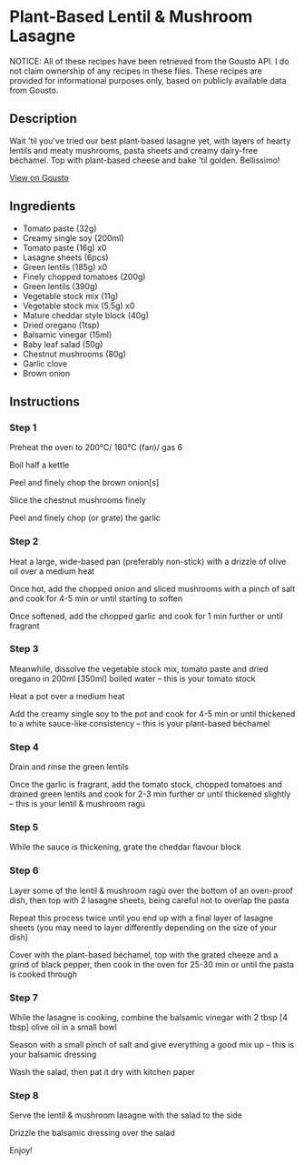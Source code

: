 # Plant-Based Lentil & Mushroom Lasagne 

NOTICE: All of these recipes have been retrieved from the Gousto API. I do not claim ownership of any recipes in these files. These recipes are provided for informational purposes only, based on publicly available data from Gousto.

## Description

Wait 'til you've tried our best plant-based lasagne yet, with layers of hearty lentils and meaty mushrooms, pasta sheets and creamy dairy-free béchamel. Top with plant-based cheese and bake 'til golden. Bellissimo!

[View on Gousto](https://www.gousto.co.uk/recipes/cookbook/plant-based-lentil-mushroom-lasagne)

## Ingredients

- Tomato paste (32g)
- Creamy single soy (200ml)
- Tomato paste (16g) x0
- Lasagne sheets (6pcs)
- Green lentils (185g) x0
- Finely chopped tomatoes (200g)
- Green lentils (390g)
- Vegetable stock mix (11g)
- Vegetable stock mix (5.5g) x0
- Mature cheddar style block (40g)
- Dried oregano (1tsp)
- Balsamic vinegar (15ml)
- Baby leaf salad (50g)
- Chestnut mushrooms (80g)
- Garlic clove
- Brown onion

## Instructions


### Step 1

Preheat the oven to 200°C/ 180°C (fan)/ gas 6

Boil half a kettle

Peel and finely chop the brown onion<span class="text-danger">[s]</span>

Slice the chestnut mushrooms finely

Peel and finely chop (or grate) the garlic


### Step 2

Heat a large, wide-based pan (preferably non-stick) with a drizzle of olive oil over a medium heat

Once hot, add the chopped onion and sliced mushrooms with a pinch of salt and cook for 4-5 min or until starting to soften

Once softened, add the chopped garlic and cook for 1 min further or until fragrant


### Step 3

Meanwhile, dissolve the vegetable stock mix, tomato paste and dried oregano in 200ml <span class="text-danger">[350ml]</span> boiled water – this is your tomato stock

Heat a pot over a medium heat

Add the creamy single soy to the pot and cook for 4-5 min or until thickened to a white sauce-like consistency – this is your plant-based béchamel


### Step 4

Drain and rinse the green lentils

Once the garlic is fragrant, add the tomato stock, chopped tomatoes and drained green lentils and cook for 2-3 min further or until thickened slightly – this is your lentil & mushroom ragù


### Step 5

While the sauce is thickening, grate the cheddar flavour block


### Step 6

Layer some of the lentil & mushroom ragù over the bottom of an oven-proof dish, then top with 2 lasagne sheets, being careful not to overlap the pasta

Repeat this process twice until you end up with a final layer of lasagne sheets (you may need to layer differently depending on the size of your dish)

Cover with the plant-based béchamel, top with the grated cheeze and a grind of black pepper, then cook in the oven for 25-30 min or until the pasta is cooked through


### Step 7

While the lasagne is cooking, combine the balsamic vinegar with 2 tbsp <span class="text-danger">[4 tbsp]</span> olive oil in a small bowl

Season with a small pinch of salt and give everything a good mix up – this is your balsamic dressing

Wash the salad, then pat it dry with kitchen paper

### Step 8

Serve the lentil & mushroom lasagne with the salad to the side

Drizzle the balsamic dressing over the salad

Enjoy!

